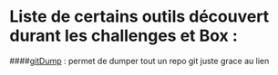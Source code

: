 # Liste de certains outils découvert durant les challenges et Box :


####[gitDump](https://github.com/Ebryx/GitDump) : permet de dumper tout un repo git juste grace au lien